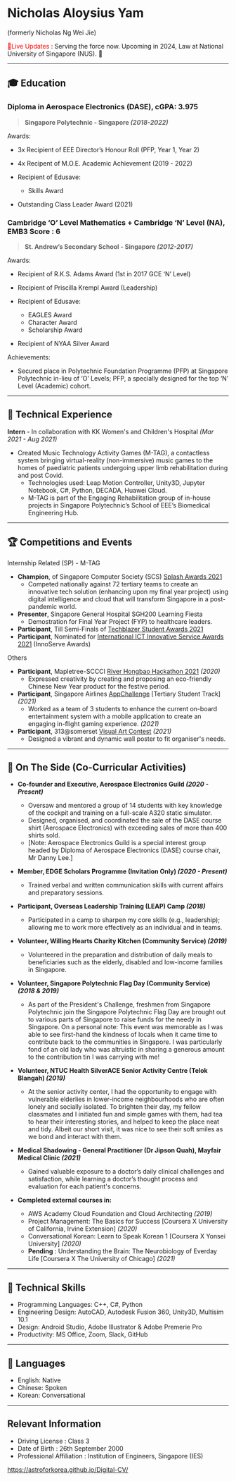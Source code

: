# Nicholas Aloysius Yam
(formerly Nicholas Ng Wei Jie)


<span style="color:red"> 📮Live Updates </span> : Serving the force now. Upcoming in 2024, Law at National University of Singapore (NUS). 🚀

***

## 🎓 Education

### Diploma in Aerospace Electronics (DASE), cGPA: 3.975
> **Singapore Polytechnic - Singapore *(2018-2022)***

Awards:
 - 3x Recipient of EEE Director’s Honour Roll (PFP, Year 1, Year 2)
 - 4x Recipent of M.O.E. Academic Achievement (2019 - 2022)
  - Recipient of Edusave:
	 - Skills Award
	 
 - Outstanding Class Leader Award (2021)


### Cambridge ‘O’ Level Mathematics + Cambridge ‘N’ Level (NA), EMB3 Score : 6
> **St. Andrew’s Secondary School - Singapore *(2012-2017)***

Awards:
 - Recipient of R.K.S. Adams Award (1st in 2017 GCE ‘N’ Level)
 - Recipient of Priscilla Krempl Award (Leadership)
 - Recipient of Edusave:
	 - EAGLES Award
	 - Character Award
	 - Scholarship Award

 - Recipient of NYAA Silver Award

Achievements: 
 - Secured place in Polytechnic Foundation Programme (PFP) at Singapore Polytechnic in-lieu of ‘O’ Levels; PFP, a specially designed for the top ‘N’ Level (Academic) cohort.

***

## 👔 Technical Experience
**Intern** - In collaboration with KK Women's and Children's Hospital *(Mar 2021 - Aug 2021)* 
 - Created Music Technology Activity Games (M-TAG), a contactless system bringing virtual-reality (non-immersive) music games to the homes of paediatric patients undergoing upper limb rehabilitation during and post Covid.
	 - Technologies used: Leap Motion Controller, Unity3D, Jupyter Notebook, C#, Python, DECADA, Huawei Cloud.
     - M-TAG is part of the Engaging Rehabilitation group of in-house projects in Singapore Polytechnic’s School of EEE’s Biomedical Engineering Hub.

***

## 🏆 Competitions and Events
Internship Related (SP) - M-TAG
- **Champion**, of Singapore Computer Society (SCS) [Splash Awards 2021](https://www.scs.org.sg/awards/splash/2021/announcements)
  - Competed nationally against 72 tertiary teams to create an innovative tech solution (enhancing upon my final year project) using digital intelligence and cloud that will transform Singapore in a post-pandemic world.
 - **Presenter**, Singapore General Hospital SGH200 Learning Fiesta
   - Demostration for Final Year Project (FYP) to healthcare leaders.
 - **Participant**, Till Semi-Finals of [Techblazer Student Awards 2021](https://techblazerawards.sg/Awards)
 - **Participant**, Nominated for [International ICT Innovative Service Awards 2021](https://innoserve.tca.org.tw/en/about_contest.aspx) (InnoServe Awards)

Others
- **Participant**, Mapletree-SCCCI [River Hongbao Hackathon 2021](https://www.facebook.com/riverhongbaosg/videos/rhbhacks-2021-is-back/358824385315976/) *(2020)*
  - Expressed creativity by creating and proposing an eco-friendly Chinese New Year product for the festive period.
- **Participant**, Singapore Airlines [AppChallenge](https://appchallenge.singaporeair.com/en/challenges/students-2021) [Tertiary Student Track] *(2021)*
  - Worked as a team of 3 students to enhance the current on-board entertainment system with a mobile application to create an engaging in-flight gaming experience. *(2021)*
- **Participant**, 313@somerset [Visual Art Contest](https://www.313somerset.com.sg/-/media/retail/asia/313-somerset/files/20210803_somersetlive_contest_form_6-august.pdf?la=en&hash=0BD11D3CFE4871393D6221C9855ADE1297FD1E6A) *(2021)*
  - Designed a vibrant and dynamic wall poster to fit organiser's needs.

***

## 📌 On The Side (Co-Curricular Activities)
- **Co-founder and Executive, Aerospace Electronics Guild *(2020 - Present)***
	-	Oversaw and mentored a group of 14 students with key knowledge of the cockpit and training on a full-scale A320 static simulator.
	-	Designed, organised, and coordinated the sale of the DASE course shirt (Aerospace Electronics) with exceeding sales of more than 400 shirts sold.
	- [Note: Aerospace Electronics Guild is a special interest group headed by Diploma of Aerospace Electronics (DASE) course chair, Mr Danny Lee.]

- **Member, EDGE Scholars Programme (Invitation Only) *(2020 - Present)***
	- Trained verbal and written communication skills with current affairs and preparatory sessions.
- **Participant, Overseas Leadership Training (LEAP) Camp *(2018)***
  - Participated in a camp to sharpen my core skills (e.g., leadership); allowing me to work more effectively as an individual and in teams.

- **Volunteer, Willing Hearts Charity Kitchen (Community Service) *(2019)***
  - Volunteered in the preparation and distribution of daily meals to beneficiaries such as the elderly, disabled and low-income families in Singapore.

- **Volunteer, Singapore Polytechnic Flag Day (Community Service) *(2018 & 2019)***
  - As part of the President's Challenge, freshmen from Singapore Polytechnic join the Singapore Polytechnic Flag Day are brought out to various parts of Singapore to raise funds for the needy in Singapore. On a personal note: This event was memorable as I was able to see first-hand the kindness of locals when it came time to contribute back to the communities in Singapore. I was particularly fond of an old lady who was altruistic in sharing a generous amount to the contribution tin I was carrying with me!

- **Volunteer, NTUC Health SilverACE Senior Activity Centre (Telok Blangah) *(2019)***
  - At the senior activity center, I had the opportunity to engage with vulnerable elderlies in lower-income neighbourhoods who are often lonely and socially isolated. To brighten their day, my fellow classmates and I initiated fun and simple games with them, had tea to hear their interesting stories, and helped to keep the place neat and tidy. Albeit our short visit, it was nice to see their soft smiles as we bond and interact with them.

- **Medical Shadowing - General Practitioner (Dr Jipson Quah), Mayfair Medical Clinic *(2021)***
  - Gained valuable exposure to a doctor’s daily clinical challenges and satisfaction, while learning a doctor’s thought process and evaluation for each patient's concerns.


-  **Completed external courses in:** 
	 - AWS Academy Cloud Foundation and Cloud Architecting *(2019)*
	 - Project Management: The Basics for Success [Coursera X University of California, Irvine Extension] *(2020)*
	 - Conversational Korean: Learn to Speak Korean 1 [Coursera X Yonsei University] *(2020)*
     - **Pending** : Understanding the Brain: The Neurobiology of Everday Life [Coursera X The University of Chicago] *(2021)*

***

## 💼 Technical Skills
- Programming Languages: C++, C#, Python
- Engineering Design: AutoCAD, Autodesk Fusion 360, Unity3D, Multisim 10.1
- Design: Android Studio, Adobe Illustrator & Adobe Premerie Pro
- Productivity: MS Office, Zoom,  Slack, GitHub

***

## 💬 Languages
- English: Native
- Chinese: Spoken
- Korean: Conversational

***

## Relevant Information

 - Driving License : Class 3
 - Date of Birth : 26th September 2000
 - Professional Affiliation : Institution of Engineers, Singapore (IES)


https://astroforkorea.github.io/Digital-CV/


